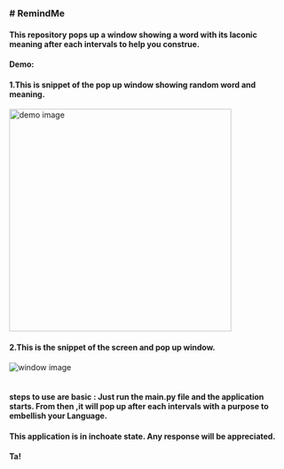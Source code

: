 <html>
<body>
  <h3># RemindMe</h3>
  <h4>This repository pops up a window showing a word with its laconic meaning after each intervals to help you construe.</h4>

<h4>Demo:</h4>
<h4><b>1.This is snippet of the pop up window showing random word and meaning.</b></h4>
<img src="https://user-images.githubusercontent.com/25627737/39613741-432c1704-4f87-11e8-8e8e-6ec99db54ae3.JPG" alt="demo image" width=400>
<h4><b>2.This is the snippet of the screen and pop up window.</b></h4>
<img src="https://user-images.githubusercontent.com/25627737/39613743-471aa088-4f87-11e8-95cd-da9b85b60a5d.JPG" alt="window image" >
<br><br>
<h4>steps to use are basic : Just run the main.py file and the application starts. From then ,it will pop up after each intervals with a purpose to embellish your Language.

<h4>This application is in inchoate state. Any response will be appreciated.</h4>
<h4>Ta!</h4>

</body>
</html>

